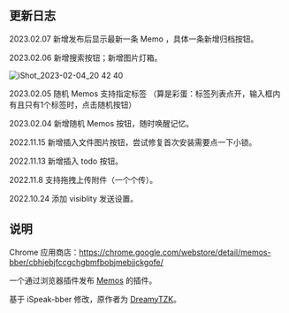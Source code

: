 ## 更新日志

2023.02.07 新增发布后显示最新一条 Memo ，具体一条新增归档按钮。

2023.02.06 新增搜索按钮；新增图片灯箱。

![iShot_2023-02-04_20 42 40](https://user-images.githubusercontent.com/1472390/216768533-4a93124a-666e-4617-a60b-29c826dc1584.png)

2023.02.05 随机 Memos 支持指定标签 （算是彩蛋：标签列表点开，输入框内有且只有1个标签时，点击随机按钮）

2023.02.04 新增随机 Memos 按钮，随时唤醒记忆。

2022.11.15 新增插入文件图片按钮，尝试修复首次安装需要点一下小锁。

2022.11.13 新增插入 todo 按钮。

2022.11.8 支持拖拽上传附件（一个个传）。

2022.10.24 添加 visiblity 发送设置。

## 说明

Chrome 应用商店：<https://chrome.google.com/webstore/detail/memos-bber/cbhjebjfccgchgbmfbobjmebjjckgofe/>

一个通过浏览器插件发布 [Memos](https://usememos.com/) 的插件。

基于 iSpeak-bber 修改，原作者为 [DreamyTZK](https://www.antmoe.com/)。
